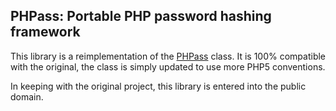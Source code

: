 PHPass: Portable PHP password hashing framework
-----------------------------------------------

This library is a reimplementation of the [PHPass](http://openwall.com/phpass/) class. It is 100% compatible with the original, the class is simply updated to use more PHP5 conventions.

In keeping with the original project, this library is entered into the public domain.